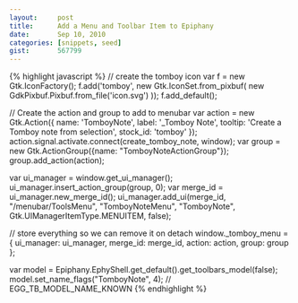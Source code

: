 ```yaml
---
layout:     post
title:      Add a Menu and Toolbar Item to Epiphany
date:       Sep 10, 2010
categories: [snippets, seed]
gist:       567799
---
```


{% highlight javascript %}
// create the tomboy icon
var f = new Gtk.IconFactory();
f.add('tomboy', new Gtk.IconSet.from_pixbuf(
      new GdkPixbuf.Pixbuf.from_file('icon.svg')
));
f.add_default();

// Create the action and group to add to menubar
var action = new Gtk.Action({
    name: 'TomboyNote',
    label: '_Tomboy Note',
    tooltip: 'Create a Tomboy note from selection',
    stock_id: 'tomboy'
});
action.signal.activate.connect(create_tomboy_note, window);
var group = new Gtk.ActionGroup({name: "TomboyNoteActionGroup"});
group.add_action(action);

var ui_manager = window.get_ui_manager();
ui_manager.insert_action_group(group, 0);
var merge_id = ui_manager.new_merge_id();
ui_manager.add_ui(merge_id, "/menubar/ToolsMenu", "TomboyNoteMenu",
                  "TomboyNote", Gtk.UIManagerItemType.MENUITEM, false);

// store everything so we can remove it on detach
window._tomboy_menu = {
    ui_manager: ui_manager,
    merge_id: merge_id,
    action: action,
    group: group
};

var model = Epiphany.EphyShell.get_default().get_toolbars_model(false);
model.set_name_flags("TomboyNote", 4); // EGG_TB_MODEL_NAME_KNOWN
{% endhighlight %}
